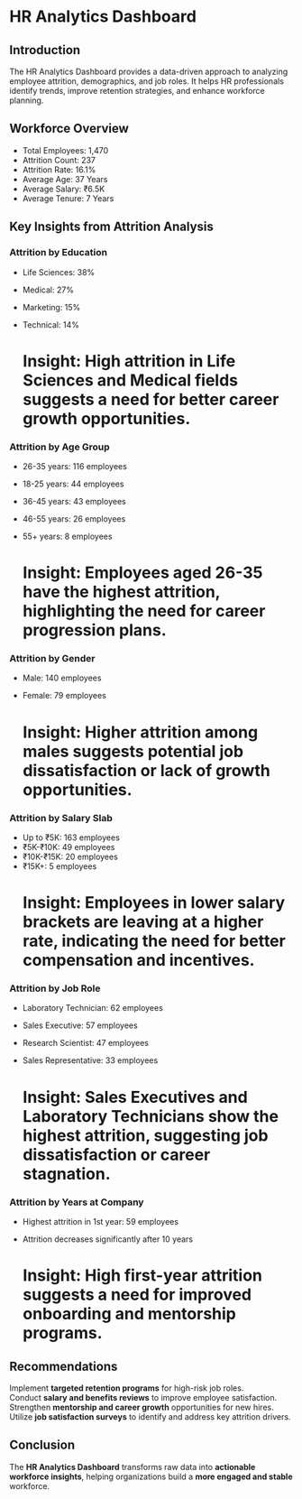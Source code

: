 # HR Analytics Dashboard

##  Introduction 
The HR Analytics Dashboard provides a data-driven approach to analyzing employee attrition, demographics, and job roles. It helps HR professionals identify trends, improve retention strategies, and enhance workforce planning.  



##  Workforce Overview
- Total Employees: 1,470  
- Attrition Count: 237  
- Attrition Rate: 16.1%  
- Average Age: 37 Years  
- Average Salary: ₹6.5K  
- Average Tenure: 7 Years  



## Key Insights from Attrition Analysis

###  Attrition by Education  
- Life Sciences: 38%  
- Medical: 27%  
- Marketing: 15%  
- Technical: 14%
 
  # Insight: High attrition in Life Sciences and Medical fields suggests a need for better career growth opportunities.  

###  Attrition by Age Group 
- 26-35 years: 116 employees  
- 18-25 years: 44 employees  
- 36-45 years: 43 employees  
- 46-55 years: 26 employees  
- 55+ years: 8 employees
  
  # Insight: Employees aged 26-35 have the highest attrition, highlighting the need for career progression plans.  

###  Attrition by Gender 
- Male: 140 employees  
- Female: 79 employees  

  # Insight: Higher attrition among males suggests potential job dissatisfaction or lack of growth opportunities.  

###  Attrition by Salary Slab  
- Up to ₹5K: 163 employees  
- ₹5K-₹10K: 49 employees  
- ₹10K-₹15K: 20 employees  
- ₹15K+: 5 employees  
  # Insight: Employees in lower salary brackets are leaving at a higher rate, indicating the need for better compensation and incentives.  

###  Attrition by Job Role
- Laboratory Technician: 62 employees  
- Sales Executive: 57 employees  
- Research Scientist: 47 employees  
- Sales Representative: 33 employees

   # Insight: Sales Executives and Laboratory Technicians show the highest attrition, suggesting job dissatisfaction or career stagnation.  

###  Attrition by Years at Company
- Highest attrition in 1st year: 59 employees  
- Attrition decreases significantly after 10 years 

  # Insight: High first-year attrition suggests a need for improved onboarding and mentorship programs.  



##  Recommendations 
 Implement **targeted retention programs** for high-risk job roles.  
 Conduct **salary and benefits reviews** to improve employee satisfaction.  
 Strengthen **mentorship and career growth** opportunities for new hires.  
 Utilize **job satisfaction surveys** to identify and address key attrition drivers.  



##  Conclusion 
The **HR Analytics Dashboard** transforms raw data into **actionable workforce insights**, helping organizations build a **more engaged and stable** workforce.  

  

